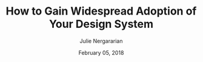 ---
date: February 05, 2018
title: How to Gain Widespread Adoption of Your Design System
author: Julie Nergararian
link: https://uxcellence.com/2017/design-systems-style-guides-pattern-libraries
description: Redesigns only work when co-owned by designers and developers. We cultivated this co-ownership, in large part, by building good tools and documentation.
tags:
- documentation
- contribution
- process

# ================================
# ARTICLE TAGS AVAILABLE
# ================================
# animation
# code
# contribution
# design-tokens
# leadership
# patterns
# process
# sketch
# ================================
---